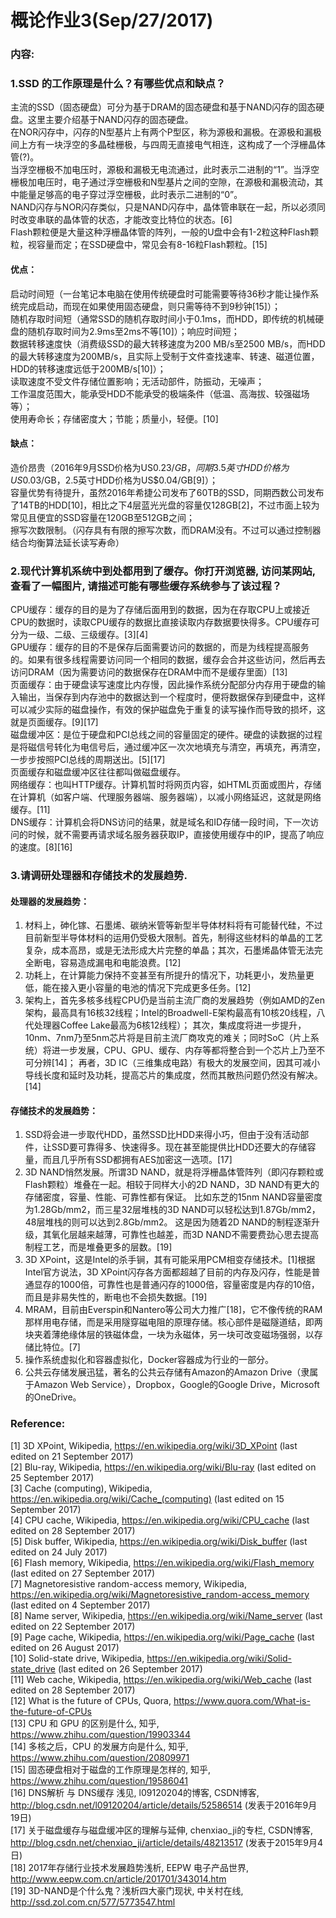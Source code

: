 # 概论作业3(Sep/27/2017)
### **内容:** ###
### 1.SSD 的工作原理是什么？有哪些优点和缺点？
主流的SSD（固态硬盘）可分为基于DRAM的固态硬盘和基于NAND闪存的固态硬盘。这里主要介绍基于NAND闪存的固态硬盘。  
在NOR闪存中，闪存的N型基片上有两个P型区，称为源极和漏极。在源极和漏极间上方有一块浮空的多晶硅栅极，与四周无直接电气相连，这构成了一个浮栅晶体管(?)。  
当浮空栅极不加电压时，源极和漏极无电流通过，此时表示二进制的“1”。当浮空栅极加电压时，电子通过浮空栅极和N型基片之间的空隙，在源极和漏极流动，其中能量足够高的电子穿过浮空栅极，此时表示二进制的“0”。  
NAND闪存与NOR闪存类似，只是NAND闪存中，晶体管串联在一起，所以必须同时改变串联的晶体管的状态，才能改变比特位的状态。[6]  
Flash颗粒便是大量这种浮栅晶体管的阵列，一般的U盘中会有1-2粒这种Flash颗粒，视容量而定；在SSD硬盘中，常见会有8-16粒Flash颗粒。[15]  
#### 优点：  
启动时间短（一台笔记本电脑在使用传统硬盘时可能需要等待36秒才能让操作系统完成启动，而现在如果使用固态硬盘，则只需等待不到9秒钟[15]）；  
随机存取时间短（通常SSD的随机存取时间小于0.1ms，而HDD，即传统的机械硬盘的随机存取时间为2.9ms至2ms不等[10]）；响应时间短；  
数据转移速度快（消费级SSD的最大转移速度为200 MB/s至2500 MB/s，而HDD的最大转移速度为200MB/s，且实际上受制于文件查找速率、转速、磁道位置，HDD的转移速度远低于200MB/s[10]）；  
读取速度不受文件存储位置影响；无活动部件，防振动，无噪声；  
工作温度范围大，能承受HDD不能承受的极端条件（低温、高海拔、较强磁场等）；  
使用寿命长；存储密度大；节能；质量小，轻便。[10]  
#### 缺点：  
造价昂贵（2016年9月SSD价格为US$0.23/GB，同期3.5英寸HDD价格为US$0.03/GB，2.5英寸HDD价格为US$0.04/GB[9]）；  
容量优势有待提升，虽然2016年希捷公司发布了60TB的SSD，同期西数公司发布了14TB的HDD[10]，相比之下4层蓝光光盘的容量仅128GB[2]，不过市面上较为常见且便宜的SSD容量在120GB至512GB之间；  
擦写次数限制。（闪存具有有限的擦写次数，而DRAM没有。不过可以通过控制器结合均衡算法延长读写寿命）
### 2.现代计算机系统中到处都用到了缓存。你打开浏览器, 访问某网站, 查看了一幅图片, 请描述可能有哪些缓存系统参与了该过程？
CPU缓存：缓存的目的是为了存储后面用到的数据，因为在存取CPU上或接近CPU的数据时，读取CPU缓存的数据比直接读取内存数据要快得多。CPU缓存可分为一级、二级、三级缓存。[3][4]  
GPU缓存：缓存的目的不是保存后面需要访问的数据的，而是为线程提高服务的。如果有很多线程需要访问同一个相同的数据，缓存会合并这些访问，然后再去访问DRAM（因为需要访问的数据保存在DRAM中而不是缓存里面）[13]  
页面缓存：由于硬盘读写速度比内存慢，因此操作系统分配部分内存用于硬盘的输入输出，当保存到内存池中的数据达到一个程度时，便将数据保存到硬盘中，这样可以减少实际的磁盘操作，有效的保护磁盘免于重复的读写操作而导致的损坏，这就是页面缓存。[9][17]  
磁盘缓冲区：是位于硬盘和PCI总线之间的容量固定的硬件。硬盘的读数据的过程是将磁信号转化为电信号后，通过缓冲区一次次地填充与清空，再填充，再清空，一步步按照PCI总线的周期送出。[5][17]  
页面缓存和磁盘缓冲区往往都叫做磁盘缓存。  
网络缓存：也叫HTTP缓存。计算机暂时将网页内容，如HTML页面或图片，存储在计算机（如客户端、代理服务器端、服务器端），以减小网络延迟，这就是网络缓存。[11]  
DNS缓存：计算机会将DNS访问的结果，就是域名和ID存储一段时间，下一次访问的时候，就不需要再请求域名服务器获取IP，直接使用缓存中的IP，提高了响应的速度。[8][16]  
### 3.请调研处理器和存储技术的发展趋势.
#### 处理器的发展趋势：
1. 材料上，砷化镓、石墨烯、碳纳米管等新型半导体材料将有可能替代硅，不过目前新型半导体材料的运用仍受极大限制。首先，制得这些材料的单晶的工艺复杂，成本高昂，或是无法形成大片完整的单晶；其次，石墨烯晶体管无法完全断电，容易造成漏电和电能浪费。[12]
2. 功耗上，在计算能力保持不变甚至有所提升的情况下，功耗更小，发热量更低，能在接入更小容量的电池的情况下完成更多任务。[12]
3. 架构上，首先多核多线程CPU仍是当前主流厂商的发展趋势（例如AMD的Zen架构，最高具有16核32线程；Intel的Broadwell-E架构最高有10核20线程，八代处理器Coffee Lake最高为6核12线程）；
其次，集成度将进一步提升，10nm、7nm乃至5nm芯片将是目前主流厂商攻克的难关；同时SoC（片上系统）将进一步发展，CPU、GPU、缓存、内存等都将整合到一个芯片上乃至不可分辨[14]；
再者，3D IC（三维集成电路）有极大的发展空间，因其可减小导线长度和延时及功耗，提高芯片的集成度，然而其散热问题仍然没有解决。[14]
#### 存储技术的发展趋势：
1. SSD将会进一步取代HDD，虽然SSD比HDD来得小巧，但由于没有活动部件，让SSD要可靠得多、快速得多。现在甚至能提供比HDD还要大的存储容量，而且几乎所有SSD都拥有AES加密这一选项。[17]
2. 3D NAND悄然发展。所谓3D NAND，就是将浮栅晶体管阵列（即闪存颗粒或Flash颗粒）堆叠在一起。相较于同样大小的2D NAND，3D NAND有更大的存储密度，容量、性能、可靠性都有保证。
比如东芝的15nm NAND容量密度为1.28Gb/mm2，而三星32层堆栈的3D NAND可以轻松达到1.87Gb/mm2，48层堆栈的则可以达到2.8Gb/mm2。
这是因为随着2D NAND的制程逐渐升级，其氧化层越来越薄，可靠性也越差，而3D NAND不需要费劲心思去提高制程工艺，而是堆叠更多的层数。[19]
3. 3D XPoint，这是Intel的杀手锏，其有可能采用PCM相变存储技术。[1]根据Intel官方说法，3D XPoint闪存各方面都超越了目前的内存及闪存，性能是普通显存的1000倍，可靠性也是普通闪存的1000倍，容量密度是内存的10倍，而且是非易失性的，断电也不会损失数据。[19]
4. MRAM，目前由Everspin和Nantero等公司大力推广[18]，它不像传统的RAM那样用电存储，而是采用隧穿磁电阻的原理存储。核心部件是磁隧道结，即两块夹着薄绝缘体层的铁磁体盘，一块为永磁体，另一块可改变磁场强弱，以存储比特位。[7]
5. 操作系统虚拟化和容器虚拟化，Docker容器成为行业的一部分。  
6. 公共云存储发展迅猛，著名的公共云存储有Amazon的Amazon Drive（隶属于Amazon Web Service），Dropbox，Google的Google Drive，Microsoft的OneDrive。  
### **Reference:**  
[1] 3D XPoint, Wikipedia, <https://en.wikipedia.org/wiki/3D_XPoint> (last edited on 21 September 2017)  
[2] Blu-ray, Wikipedia, <https://en.wikipedia.org/wiki/Blu-ray> (last edited on 25 September 2017)  
[3] Cache (computing), Wikipedia, <https://en.wikipedia.org/wiki/Cache_(computing)> (last edited on 15 September 2017)  
[4] CPU cache, Wikipedia, <https://en.wikipedia.org/wiki/CPU_cache> (last edited on 28 September 2017)  
[5] Disk buffer, Wikipedia, <https://en.wikipedia.org/wiki/Disk_buffer> (last edited on 24 July 2017)  
[6] Flash memory, Wikipedia, <https://en.wikipedia.org/wiki/Flash_memory> (last edited on 27 September 2017)  
[7] Magnetoresistive random-access memory, Wikipedia, <https://en.wikipedia.org/wiki/Magnetoresistive_random-access_memory> (last edited on 4 September 2017)  
[8] Name server, Wikipedia, <https://en.wikipedia.org/wiki/Name_server> (last edited on 22 September 2017)  
[9] Page cache, Wikipedia, <https://en.wikipedia.org/wiki/Page_cache> (last edited on 26 August 2017)  
[10] Solid-state drive, Wikipedia, <https://en.wikipedia.org/wiki/Solid-state_drive> (last edited on 26 September 2017)  
[11] Web cache, Wikipedia, <https://en.wikipedia.org/wiki/Web_cache> (last edited on 28 September 2017)  
[12] What is the future of CPUs, Quora, <https://www.quora.com/What-is-the-future-of-CPUs>  
[13] CPU 和 GPU 的区别是什么, 知乎, <https://www.zhihu.com/question/19903344>  
[14] 多核之后，CPU 的发展方向是什么, 知乎, <https://www.zhihu.com/question/20809971>  
[15] 固态硬盘相对于磁盘的工作原理是怎样的, 知乎, <https://www.zhihu.com/question/19586041>  
[16] DNS解析 与 DNS缓存 浅见, l09120204的博客, CSDN博客, <http://blog.csdn.net/l09120204/article/details/52586514> (发表于2016年9月19日)  
[17] 关于磁盘缓存与磁盘缓冲区的理解与延伸, chenxiao_ji的专栏, CSDN博客, <http://blog.csdn.net/chenxiao_ji/article/details/48213517> (发表于2015年9月4日)  
[18] 2017年存储行业技术发展趋势浅析, EEPW 电子产品世界, <http://www.eepw.com.cn/article/201701/343014.htm>  
[19] 3D-NAND是个什么鬼？浅析四大豪门现状, 中关村在线, <http://ssd.zol.com.cn/577/5773547.html>  